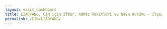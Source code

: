 ```yaml
---
layout: vakit_dashboard
title: LIAOYANG, CIN için iftar, namaz vakitleri ve hava durumu - ilçe/eyalet seç
permalink: /CIN/LIAOYANG/
---
```


<script type="text/javascript">
  var GLOBAL_COUNTRY = 'CIN';
  var GLOBAL_CITY = 'LIAOYANG';
  var GLOBAL_STATE = '';
  var lat = 72;
  var lon = 21;
</script>

